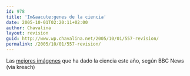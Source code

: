 ```yaml
---
id: 978
title: 'Im&aacute;genes de la ciencia'
date: 2005-10-01T02:20:11+02:00
author: Chavalina
layout: revision
guid: http://www.wp.chavalina.net/2005/10/01/557-revision/
permalink: /2005/10/01/557-revision/
---
```

Las <a href="http://news.bbc.co.uk/1/shared/spl/hi/pop_ups/05/sci_nat_visions_of_science_/html/1.stm" target="_blank">mejores im&aacute;genes</a> que ha dado la ciencia este a&ntilde;o, seg&uacute;n BBC News (via kreach)